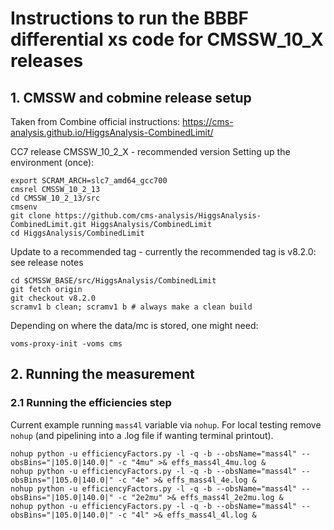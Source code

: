 # Instructions to run the BBBF differential xs code for CMSSW_10_X releases

## 1. CMSSW and cobmine release setup

Taken from Combine official instructions: https://cms-analysis.github.io/HiggsAnalysis-CombinedLimit/

CC7 release CMSSW_10_2_X - recommended version
Setting up the environment (once):

```
export SCRAM_ARCH=slc7_amd64_gcc700
cmsrel CMSSW_10_2_13
cd CMSSW_10_2_13/src
cmsenv
git clone https://github.com/cms-analysis/HiggsAnalysis-CombinedLimit.git HiggsAnalysis/CombinedLimit
cd HiggsAnalysis/CombinedLimit
```

Update to a recommended tag - currently the recommended tag is v8.2.0: see release notes

```
cd $CMSSW_BASE/src/HiggsAnalysis/CombinedLimit
git fetch origin
git checkout v8.2.0
scramv1 b clean; scramv1 b # always make a clean build
```
Depending on where the data/mc is stored, one might need:

```
voms-proxy-init -voms cms
```

## 2. Running the measurement

### 2.1 Running the efficiencies step

Current example running ```mass4l``` variable via ```nohup```. For local testing remove ```nohup``` (and pipelining into a .log file if wanting terminal printout).

```
nohup python -u efficiencyFactors.py -l -q -b --obsName="mass4l" --obsBins="|105.0|140.0|" -c "4mu" >& effs_mass4l_4mu.log &
nohup python -u efficiencyFactors.py -l -q -b --obsName="mass4l" --obsBins="|105.0|140.0|" -c "4e" >& effs_mass4l_4e.log &
nohup python -u efficiencyFactors.py -l -q -b --obsName="mass4l" --obsBins="|105.0|140.0|" -c "2e2mu" >& effs_mass4l_2e2mu.log &
nohup python -u efficiencyFactors.py -l -q -b --obsName="mass4l" --obsBins="|105.0|140.0|" -c "4l" >& effs_mass4l_4l.log &
```
